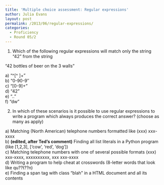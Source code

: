 ```yaml
---
title: 'Multiple choice assessment: Regular expressions'
author: Julia Evans
layout: post
permalink: /2013/06/regular-expressions/
categories:
  - Proficiency
  - Round 05/2
---
```

1) Which of the following regular expressions will match only the string &#8220;42&#8221; from the string

&#8220;42 bottles of beer on the 3 walls&#8221;

a) &#8220;^[^ ]+&#8221;  
b) &#8220;0-90-9&#8243;  
c) &#8220;[0-9]+&#8221;  
d) &#8220;42&#8221;  
e) &#8220;..&#8221;  
f) &#8220;dw&#8221;

2) In which of these scenarios is it possible to use regular expressions to write a program which always produces the correct answer? (choose as many as apply)

a) Matching (North American) telephone numbers formatted like (xxx) xxx-xxxx  
b) **(edited, after Ted&#8217;s comment)** Finding all list literals in a Python program (like [1,2,3], [&#8216;cow&#8217;, &#8216;red&#8217;, &#8216;dog&#8217;])  
c) Matching telephone numbers with one of several possible formats (xxx) xxx-xxxx, xxxxxxxxxx, xxx xxx-xxxx  
d) Writing a program to help cheat at crosswords (8-letter words that look like qu??t??n)  
e) Finding a span tag with class &#8220;blah&#8221; in a HTML document and all its contents